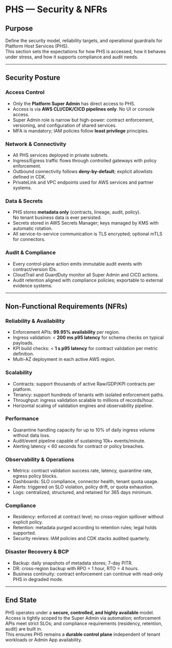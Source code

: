 # PHS — Security & NFRs

## Purpose
Define the security model, reliability targets, and operational guardrails for Platform Host Services (PHS).  
This section sets the expectations for how PHS is accessed, how it behaves under stress, and how it supports compliance and audit needs.

---

## Security Posture

### Access Control
- Only the **Platform Super Admin** has direct access to PHS.
- Access is via **AWS CLI/CDK/CICD pipelines only**. No UI or console access.
- Super Admin role is narrow but high-power: contract enforcement, versioning, and configuration of shared services.
- MFA is mandatory; IAM policies follow **least privilege** principles.

### Network & Connectivity
- All PHS services deployed in private subnets.
- Ingress/Egress traffic flows through controlled gateways with policy enforcement.
- Outbound connectivity follows **deny-by-default**; explicit allowlists defined in CDK.
- PrivateLink and VPC endpoints used for AWS services and partner systems.

### Data & Secrets
- PHS stores **metadata only** (contracts, lineage, audit, policy).  
  No tenant business data is ever persisted.
- Secrets stored in AWS Secrets Manager; keys managed by KMS with automatic rotation.
- All service-to-service communication is TLS encrypted; optional mTLS for connectors.

### Audit & Compliance
- Every control-plane action emits immutable audit events with contract/version IDs.
- CloudTrail and GuardDuty monitor all Super Admin and CICD actions.
- Audit retention aligned with compliance policies; exportable to external evidence systems.

---

## Non-Functional Requirements (NFRs)

### Reliability & Availability
- Enforcement APIs: **99.95% availability** per region.
- Ingress validation: < **200 ms p95 latency** for schema checks on typical payloads.
- KPI build checks: < **1 s p95 latency** for contract validation per metric definition.
- Multi-AZ deployment in each active AWS region.

### Scalability
- Contracts: support thousands of active Raw/GDP/KPI contracts per platform.
- Tenancy: support hundreds of tenants with isolated enforcement paths.
- Throughput: ingress validation scalable to millions of records/hour.
- Horizontal scaling of validation engines and observability pipeline.

### Performance
- Quarantine handling capacity for up to 10% of daily ingress volume without data loss.
- Audit/event pipeline capable of sustaining 10k+ events/minute.
- Alerting latency < 60 seconds for contract or policy breaches.

### Observability & Operations
- Metrics: contract validation success rate, latency, quarantine rate, egress policy blocks.
- Dashboards: SLO compliance, connector health, tenant quota usage.
- Alerts: triggered on SLO violation, policy drift, or quota exhaustion.
- Logs: centralized, structured, and retained for 365 days minimum.

### Compliance
- Residency: enforced at contract level; no cross-region spillover without explicit policy.
- Retention: metadata purged according to retention rules; legal holds supported.
- Security reviews: IAM policies and CDK stacks audited quarterly.

### Disaster Recovery & BCP
- Backup: daily snapshots of metadata stores; 7-day PITR.
- DR: cross-region backup with RPO = 1 hour, RTO = 4 hours.
- Business continuity: contract enforcement can continue with read-only PHS in degraded mode.

---

## End State
PHS operates under a **secure, controlled, and highly available** model.  
Access is tightly scoped to the Super Admin via automation; enforcement APIs meet strict SLOs; and compliance requirements (residency, retention, audit) are built in.  
This ensures PHS remains a **durable control plane** independent of tenant workloads or Admin App availability.
